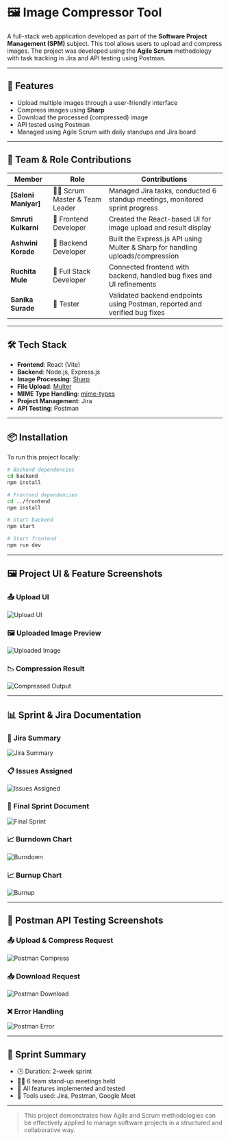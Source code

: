 # 🖼️ Image Compressor Tool

A full-stack web application developed as part of the **Software Project Management (SPM)** subject. This tool allows users to upload and compress images. The project was developed using the **Agile Scrum** methodology with task tracking in Jira and API testing using Postman.

---

## 🚀 Features

- Upload multiple images through a user-friendly interface
- Compress images using **Sharp**
- Download the processed (compressed) image
- API tested using Postman
- Managed using Agile Scrum with daily standups and Jira board

---

## 👥 Team & Role Contributions

| Member         | Role                        | Contributions                                                                 |
|----------------|-----------------------------|-------------------------------------------------------------------------------|
| **[Saloni Maniyar]**| 🧑‍💼 Scrum Master & Team Leader | Managed Jira tasks, conducted 6 standup meetings, monitored sprint progress  |
| **Smruti Kulkarni**     | 🎨 Frontend Developer        | Created the React-based UI for image upload and result display               |
| **Ashwini Korade**    | 🔧 Backend Developer         | Built the Express.js API using Multer & Sharp for handling uploads/compression |
| **Ruchita Mule**    | 🔁 Full Stack Developer      | Connected frontend with backend, handled bug fixes and UI refinements        |
| **Sanika Surade**     | 🧪 Tester                    | Validated backend endpoints using Postman, reported and verified bug fixes   |

---

## 🛠️ Tech Stack

- **Frontend**: React (Vite)
- **Backend**: Node.js, Express.js
- **Image Processing**: [Sharp](https://www.npmjs.com/package/sharp)
- **File Upload**: [Multer](https://www.npmjs.com/package/multer)
- **MIME Type Handling**: [mime-types](https://www.npmjs.com/package/mime-types)
- **Project Management**: Jira
- **API Testing**: Postman

---

## 📦 Installation

To run this project locally:

```bash
# Backend dependencies
cd backend
npm install

# Frontend dependencies
cd ../frontend
npm install

# Start backend
npm start

# Start frontend
npm run dev
```

---

## 🖼️ Project UI & Feature Screenshots

### 📤 Upload UI  
![Upload UI](Screenshots/UI.png)

### 🖼️ Uploaded Image Preview  
![Uploaded Image](Screenshots/uploadedImage.png)

### 📉 Compression Result  
![Compressed Output](Screenshots/CompressionResult.png)

---

## 📊 Sprint & Jira Documentation

### 📌 Jira Summary  
![Jira Summary](Screenshots/jirasummary.png)

### 📋 Issues Assigned  
![Issues Assigned](Screenshots/IssuesAssigned.png)

### 🧾 Final Sprint Document  
![Final Sprint](Screenshots/FinalSprintDocument.png)

### 📈 Burndown Chart  
![Burndown](Screenshots/BurnDownChart.png)

### 📈 Burnup Chart  
![Burnup](Screenshots/BurnupChart.png)

---

## 🧪 Postman API Testing Screenshots

### 📤 Upload & Compress Request  
![Postman Compress](postman_Screenshots/compress_img.png)

### 📥 Download Request  
![Postman Download](postman_Screenshots/dowload.png)

### ❌ Error Handling  
![Postman Error](postman_Screenshots/Error.jpeg)

---

## 📅 Sprint Summary

- 🕒 Duration: 2-week sprint
- 👨‍💼 6 team stand-up meetings held
- 🧩 All features implemented and tested
- 📌 Tools used: Jira, Postman, Google Meet

---

> This project demonstrates how Agile and Scrum methodologies can be effectively applied to manage software projects in a structured and collaborative way.
